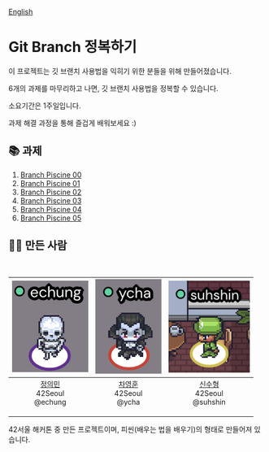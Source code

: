 [English](README.md)
# Git Branch 정복하기

이 프로젝트는 깃 브랜치 사용법을 익히기 위한 분들을 위해 만들어졌습니다.

6개의 과제를 마무리하고 나면, 깃 브랜치 사용법을 정복할 수 있습니다.

소요기간은 1주일입니다.

과제 해결 과정을 통해 즐겁게 배워보세요 :)

## 📚 과제
1. [Branch Piscine 00](./piscine00/README.kr.md)
2. [Branch Piscine 01](./piscine01/README.kr.md)
3. [Branch Piscine 02](./piscine02/README.kr.md)
4. [Branch Piscine 03](./piscine03/README.kr.md)
5. [Branch Piscine 04](./piscine04/README.kr.md)
6. [Branch Piscine 05](./piscine05/README.kr.md)

## 👨‍🏫 만든 사람
<br/>

| <img src="./assets/echung.png" width="150" alt="정의민"/> | <img src="./assets/ycha.png" width="130" alt="차영훈"/> | <img src="./assets/suhshin.png" width="160" alt="신수형"/> |
| :---: | :---: | :---: |
| [정의민](https://github.com/euiminnn)<br/>42Seoul<br/>@echung<br/>&nbsp; &nbsp; &nbsp; &nbsp; &nbsp; &nbsp; &nbsp; &nbsp; | [차영훈](https://github.com/Skyrich2000)<br/>42Seoul<br/>@ycha<br/>&nbsp; &nbsp; &nbsp; &nbsp; &nbsp; &nbsp; &nbsp; &nbsp; | [신수형](https://github.com/rkskekzzz)<br/>42Seoul<br/>@suhshin<br/>&nbsp; &nbsp; &nbsp; &nbsp; &nbsp; &nbsp; &nbsp; &nbsp; |


42서울 해커톤 중 만든 프로젝트이며, 피씬(배우는 법을 배우기)의 형태로 만들어져 있습니다.
